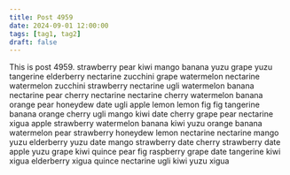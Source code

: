 ```yaml
---
title: Post 4959
date: 2024-09-01 12:00:00
tags: [tag1, tag2]
draft: false
---
```

This is post 4959.
strawberry
pear
kiwi
mango
banana
yuzu
grape
yuzu
tangerine
elderberry
nectarine
zucchini
grape
watermelon
nectarine
watermelon
zucchini
strawberry
nectarine
ugli
watermelon
banana
nectarine
pear
cherry
nectarine
nectarine
cherry
watermelon
banana
orange
pear
honeydew
date
ugli
apple
lemon
lemon
fig
fig
tangerine
banana
orange
cherry
ugli
mango
kiwi
date
cherry
grape
pear
nectarine
xigua
apple
strawberry
watermelon
banana
kiwi
yuzu
orange
banana
watermelon
pear
strawberry
honeydew
lemon
nectarine
nectarine
mango
yuzu
elderberry
yuzu
date
mango
strawberry
date
cherry
strawberry
date
apple
yuzu
grape
kiwi
quince
pear
fig
raspberry
grape
date
tangerine
kiwi
xigua
elderberry
xigua
quince
nectarine
ugli
kiwi
yuzu
xigua
